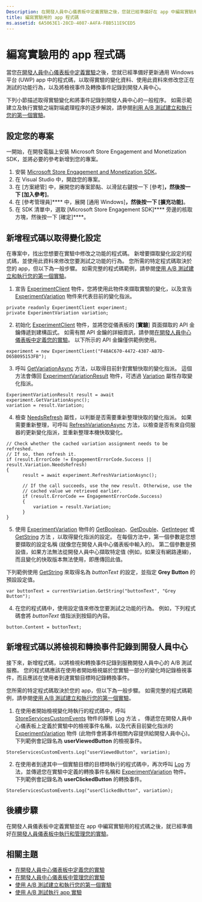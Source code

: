 ```yaml
---
Description: 在開發人員中心儀表板中定義實驗之後，您就已經準備好在 app 中編寫實驗用的程式碼。
title: 編寫實驗用的 app 程式碼
ms.assetid: 6A5063E1-28CD-4087-A4FA-FBB511E9CED5
---
```


# 編寫實驗用的 app 程式碼

當您[在開發人員中心儀表板中定義實驗](define-your-experiment-in-the-dev-center-dashboard.md)之後，您就已經準備好更新通用 Windows 平台 (UWP) app 中的程式碼，以取得實驗的變化資料、使用此資料來修改您正在測試的功能行為，以及將檢視事件及轉換事件記錄到開發人員中心。

下列小節描述取得實驗變化和將事件記錄到開發人員中心的一般程序。 如需示範建立及執行實驗之端對端處理程序的逐步解說，請參閱[利用 A/B 測試建立和執行您的第一個實驗](create-and-run-your-first-experiment-with-a-b-testing.md)。

## 設定您的專案

一開始，在開發電腦上安裝 Microsoft Store Engagement and Monetization SDK，並將必要的參考新增到您的專案。

1. 安裝 [Microsoft Store Engagement and Monetization SDK](http://aka.ms/store-em-sdk)。
2. 在 Visual Studio 中，開啟您的專案。
3. 在 [方案總管] 中，展開您的專案節點、以滑鼠右鍵按一下 [參考]****，然後按一下 [加入參考]****。
3. 在 [參考管理員]**** 中，展開 [通用 Windows]****，然後按一下 [擴充功能]****。
4. 在 SDK 清單中，選取 [Microsoft Store Engagement SDK]**** 旁邊的核取方塊，然後按一下 [確定]****。

## 新增程式碼以取得變化設定

在專案中，找出您想要在實驗中修改之功能的程式碼。 新增要擷取變化設定的程式碼，並使用此資料來修改您要測試之功能的行為。 您所需的特定程式碼取決於您的 app，但以下為一般步驟。 如需完整的程式碼範例，請參閱[使用 A/B 測試建立和執行您的第一個實驗](create-and-run-your-first-experiment-with-a-b-testing.md)。

1. 宣告 [ExperimentClient](https://msdn.microsoft.com/library/windows/apps/microsoft.services.store.engagement.experimentclient.aspx) 物件，您將使用此物件來擷取實驗的變化，以及宣告 [ExperimentVariation](https://msdn.microsoft.com/library/windows/apps/microsoft.services.store.engagement.experimentvariation.aspx) 物件來代表目前的變化指派。
```
private readonly ExperimentClient experiment;
private ExperimentVariation variation;
```

2. 初始化 [ExperimentClient](https://msdn.microsoft.com/library/windows/apps/microsoft.services.store.engagement.experimentclient.aspx) 物件，並將您從儀表板的 [**實驗**] 頁面擷取的 API 金鑰傳遞到建構函式。 如需有關 API 金鑰的詳細資訊，請參閱[在開發人員中心儀表板中定義您的實驗](define-your-experiment-in-the-dev-center-dashboard.md#generate-an-api-key)。 以下所示的 API 金鑰僅供範例使用。
```
experiment = new ExperimentClient("F48AC670-4472-4387-AB7D-D65B095153FB");
```

3. 呼叫 [GetVariationAsync](https://msdn.microsoft.com/library/windows/apps/microsoft.services.store.engagement.experimentclient.getvariationasync.aspx) 方法，以取得目前針對實驗快取的變化指派。 這個方法會傳回 [ExperimentVariationResult](https://msdn.microsoft.com/library/windows/apps/microsoft.services.store.engagement.experimentvariationresult.aspx) 物件，可透過 [Variation](https://msdn.microsoft.com/library/windows/apps/microsoft.services.store.engagement.experimentvariationresult.variation.aspx) 屬性存取變化指派。
```
ExperimentVariationResult result = await experiment.GetVariationAsync();
variation = result.Variation;
```

4. 檢查 [NeedsRefresh](https://msdn.microsoft.com/library/windows/apps/microsoft.services.store.engagement.experimentvariation.needsrefresh.aspx) 屬性，以判斷是否需要重新整理快取的變化指派。 如果需要重新整理，可呼叫 [RefreshVariationAsync](https://msdn.microsoft.com/library/windows/apps/microsoft.services.store.engagement.experimentclient.refreshvariationasync.aspx) 方法，以檢查是否有來自伺服器的更新變化指派，並重新整理本機快取變化。
```
// Check whether the cached variation assignment needs to be refreshed.
// If so, then refresh it.
if (result.ErrorCode != EngagementErrorCode.Success || result.Variation.NeedsRefresh)
{
      result = await experiment.RefreshVariationAsync();

      // If the call succeeds, use the new result. Otherwise, use the
      // cached value we retrieved earlier.
      if (result.ErrorCode == EngagementErrorCode.Success)
      {
          variation = result.Variation;
      }
}
```

5. 使用 [ExperimentVariation](https://msdn.microsoft.com/library/windows/apps/microsoft.services.store.engagement.experimentvariation.aspx) 物件的 [GetBoolean](https://msdn.microsoft.com/library/windows/apps/microsoft.services.store.engagement.experimentvariation.getboolean.aspx)、[GetDouble](https://msdn.microsoft.com/library/windows/apps/microsoft.services.store.engagement.experimentvariation.getdouble.aspx)、[GetInteger](https://msdn.microsoft.com/library/windows/apps/microsoft.services.store.engagement.experimentvariation.getinteger.aspx) 或 [GetString](https://msdn.microsoft.com/library/windows/apps/microsoft.services.store.engagement.experimentvariation.getstring.aspx) 方法 ，以取得變化指派的設定。 在每個方法中，第一個參數是您想要擷取的設定名稱 (就像您在開發人員中心儀表板中輸入的)。 第二個參數是預設值，如果方法無法從開發人員中心擷取特定值 (例如，如果沒有網路連線)，而且變化的快取版本無法使用，即應傳回此值。

  下列範例使用 [GetString](https://msdn.microsoft.com/library/windows/apps/microsoft.services.store.engagement.experimentvariation.getstring.aspx) 來取得名為 *buttonText* 的設定，並指定 **Grey Button** 的預設設定值。
```
var buttonText = currentVariation.GetString("buttonText", "Grey Button");
```
4. 在您的程式碼中，使用設定值來修改您要測試之功能的行為。 例如，下列程式碼會將 *buttonText* 值指派到按鈕的內容。
```
button.Content = buttonText;
```

## 新增程式碼以將檢視和轉換事件記錄到開發人員中心

接下來，新增程式碼，以將檢視和轉換事件記錄到服務開發人員中心的 A/B 測試服務。 您的程式碼應該在使用者開始檢視屬於您實驗一部分的變化時記錄檢視事件，而且應該在使用者到達實驗目標時記錄轉換事件。

您所需的特定程式碼取決於您的 app，但以下為一般步驟。 如需完整的程式碼範例，請參閱[使用 A/B 測試建立和執行您的第一個實驗](create-and-run-your-first-experiment-with-a-b-testing.md)。

1. 在使用者開始檢視變化時執行的程式碼中，呼叫 [StoreServicesCustomEvents](https://msdn.microsoft.com/library/windows/apps/microsoft.services.store.engagement.storeservicescustomevents.aspx) 物件的靜態 [Log](https://msdn.microsoft.com/library/windows/apps/microsoft.services.store.engagement.storeservicescustomevents.log.aspx) 方法 。 傳遞您在開發人員中心儀表板上定義於實驗中的檢視事件名稱，以及代表目前變化指派的 [ExperimentVariation](https://msdn.microsoft.com/library/windows/apps/microsoft.services.store.engagement.experimentvariation.aspx) 物件 (此物件會將事件相關內容提供給開發人員中心)。 下列範例會記錄名為 **userViewedButton** 的檢視事件。
```
StoreServicesCustomEvents.Log("userViewedButton", variation);
```
2. 在使用者到達其中一個實驗目標的目標時執行的程式碼中，再次呼叫 [Log](https://msdn.microsoft.com/library/windows/apps/microsoft.services.store.engagement.storeservicescustomevents.log.aspx) 方法，並傳遞您在實驗中定義的轉換事件名稱和 [ExperimentVariation](https://msdn.microsoft.com/library/windows/apps/microsoft.services.store.engagement.experimentvariation.aspx) 物件。 下列範例會記錄名為 **userClickedButton** 的轉換事件。
```
StoreServicesCustomEvents.Log("userClickedButton", variation);
```

## 後續步驟

在開發人員儀表板中定義實驗並在 app 中編寫實驗用的程式碼之後，就已經準備好[在開發人員儀表板中執行和管理您的實驗](manage-your-experiment.md)。

## 相關主題

  * [在開發人員中心儀表板中定義您的實驗](define-your-experiment-in-the-dev-center-dashboard.md)
  * [在開發人員中心儀表板中管理您的實驗](manage-your-experiment.md)
  * [使用 A/B 測試建立和執行您的第一個實驗](create-and-run-your-first-experiment-with-a-b-testing.md)
  * [使用 A/B 測試執行 app 實驗](run-app-experiments-with-a-b-testing.md)


<!--HONumber=Mar16_HO5-->


